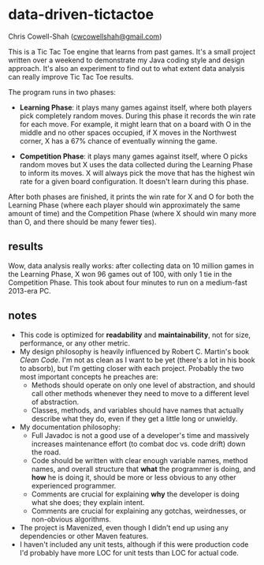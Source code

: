 data-driven-tictactoe
=====================

Chris Cowell-Shah (cwcowellshah@gmail.com)

This is a Tic Tac Toe engine that learns from past games. It's a small project written over a weekend to 
demonstrate my Java coding style and design approach. It's also an experiment to find out to what extent 
data analysis can really improve Tic Tac Toe results.

The program runs in two phases:

* **Learning Phase**: it plays many games against itself, where both players pick completely random moves.
During this phase it records the win rate for each move. For example, it might learn that on a
board with O in the middle and no other spaces occupied, if X moves in the Northwest corner, X
has a 67% chance of eventually winning the game.

* **Competition Phase**: it plays many games against itself, where O picks random moves but X uses the data
collected during the Learning Phase to inform its moves. X will always pick the move that has the highest
win rate for a given board configuration. It doesn't learn during this phase.

After both phases are finished, it prints the win rate for X and O for both the Learning Phase (where
each player should win approximately the same amount of time) and the Competition Phase (where X should
win many more than O, and there should be many fewer ties).


results
-------

Wow, data analysis really works: after collecting data on 10 million games in the Learning Phase, 
X won 96 games out of 100, with only 1 tie in the Competition Phase. This took about four minutes to 
run on a medium-fast 2013-era PC.


notes
-----

* This code is optimized for **readability** and **maintainability**, not for size, performance,
  or any other metric.
* My design philosophy is heavily influenced by Robert C. Martin's book *Clean Code*. I'm not as 
  clean as I want to be yet (there's a lot in his book to absorb), but I'm getting closer with 
  each project. Probably the two most important concepts he preaches are:
    * Methods should operate on only one level of abstraction, and should call other methods whenever
      they need to move to a different level of abstraction.
    * Classes, methods, and variables should have names that actually describe what they do, even if
      they get a little long or unwieldy.
* My documentation philosophy:
    * Full Javadoc is not a good use of a developer's time and massively increases maintenance effort
      (to combat doc vs. code drift) down the road.
    * Code should be written with clear enough variable names, method names, and overall structure that
      **what** the programmer is doing, and **how** he is doing it, should be more or less obvious to
      any other experienced programmer.
    * Comments are crucial for explaining **why** the developer is doing what she does; they 
      explain intent.
    * Comments are crucial for explaining any gotchas, weirdnesses, or non-obvious algorithms.
* The project is Mavenized, even though I didn't end up using any dependencies or other Maven features.
* I haven't included any unit tests, although if this were production code I'd probably have more LOC 
  for unit tests than LOC for actual code.

